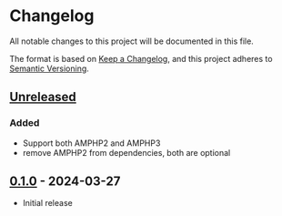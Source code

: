 # Changelog
All notable changes to this project will be documented in this file.

The format is based on [Keep a Changelog](https://keepachangelog.com/en/1.0.0/),
and this project adheres to [Semantic Versioning](https://semver.org/spec/v2.0.0.html).

## [Unreleased]
### Added
- Support both AMPHP2 and AMPHP3
- remove AMPHP2 from dependencies, both are optional


## [0.1.0] - 2024-03-27
- Initial release

[Unreleased]: https://github.com/efabrica-team/http-client/compare/0.1.0...master
[0.1.0]: https://github.com/efabrica-team/http-client/compare/...0.1.0
